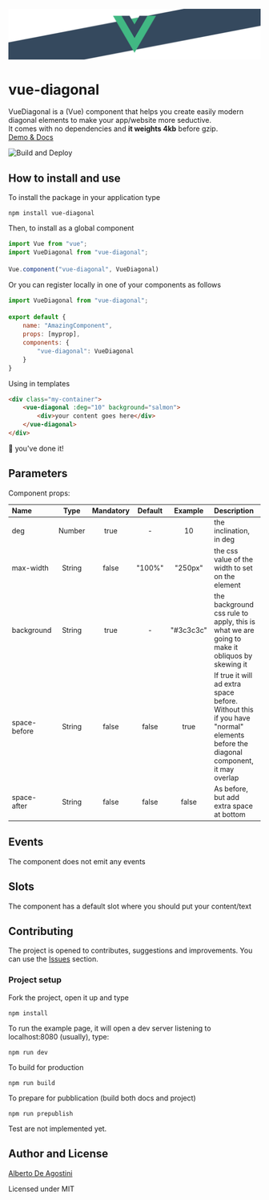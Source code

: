 ![logo](https://github.com/albertodeago/vue-diagonal/blob/master/assets/vue-diagonal.logo.png)

# vue-diagonal

VueDiagonal is a (Vue) component that helps you create easily modern diagonal elements to make your app/website more seductive.  
It comes with no dependencies and **it weights 4kb** before gzip.  
[Demo & Docs](https://albertodeago.github.io/vue-diagonal/)

![Build and Deploy](https://github.com/albertodeago/vue-diagonal/workflows/Build%20and%20Deploy/badge.svg?branch=master)


## How to install and use

To install the package in your application type
```
npm install vue-diagonal
```

Then, to install as a global component
``` javascript
import Vue from "vue";
import VueDiagonal from "vue-diagonal";

Vue.component("vue-diagonal", VueDiagonal)
```

Or you can register locally in one of your components as follows
``` javascript
import VueDiagonal from "vue-diagonal";

export default {
    name: "AmazingComponent",
    props: [myprop],
    components: {
        "vue-diagonal": VueDiagonal
    }
}
```

Using in templates
``` html
<div class="my-container">
    <vue-diagonal :deg="10" background="salmon">
        <div>your content goes here</div>
    </vue-diagonal>
</div>
```

🎉 you've done it!


## Parameters

Component props:

| Name         | Type   | Mandatory | Default | Example   | Description             |
|:-------------|:------:|:---------:|:-------:|:---------:|:------------------------|
| deg          | Number | true      |    -    | 10        | the inclination, in deg |
| max-width    | String | false     | "100%"  | "250px"   | the css value of the width to set on the element |
| background   | String | true      |    -    | "#3c3c3c" | the background css rule to apply, this is what we are going to make it obliquos by skewing it |
| space-before | String | false     | false   | true      | If true it will ad extra space before. Without this if you have "normal" elements before the diagonal component, it may overlap |
| space-after  | String | false     | false   | false     | As before, but add extra space at bottom |


## Events

The component does not emit any events


## Slots

The component has a default slot where you should put your content/text


## Contributing

The project is opened to contributes, suggestions and improvements. You can use the [Issues](https://github.com/albertodeago/vue-diagonal/issues) section.


### Project setup

Fork the project, open it up and type
```
npm install
```

To run the example page, it will open a dev server listening to localhost:8080 (usually), type:
```
npm run dev
```

To build for production
```
npm run build
```

To prepare for pubblication (build both docs and project)
```
npm run prepublish
```

Test are not implemented yet.


## Author and License

[Alberto De Agostini](https://twitter.com/albertodeago88)

Licensed under MIT 